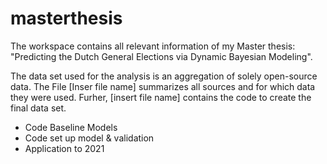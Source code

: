 # masterthesis
The workspace contains all relevant information of my Master thesis: "Predicting the Dutch General Elections via Dynamic Bayesian Modeling". 

The data set used for the analysis is an aggregation of solely open-source data. The File [Inser file name] summarizes all sources and for which data they were used. Furher, [insert file name] contains the code to create the final data set. 
- Code Baseline Models
- Code set up model & validation
- Application to 2021

